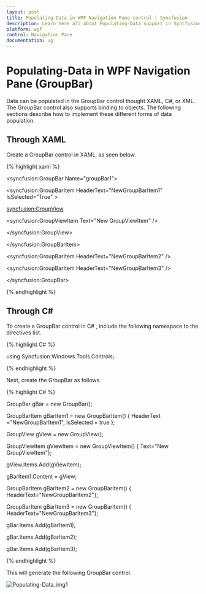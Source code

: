 ```yaml
---
layout: post
title: Populating-Data in WPF Navigation Pane control | Syncfusion
description: Learn here all about Populating-Data support in Syncfusion WPF Navigation Pane (GroupBar) control and more.
platform: wpf
control: Navigation Pane
documentation: ug
---
```


# Populating-Data in WPF Navigation Pane (GroupBar)

Data can be populated in the GroupBar control thought XAML, C#, or XML. The GroupBar control also supports binding to objects. The following sections describe how to implement these different forms of data population.

## Through XAML

Create a GroupBar control in XAML, as seen below.



{% highlight xaml %}

<syncfusion:GroupBar Name="groupBar1">

<syncfusion:GroupBarItem HeaderText="NewGroupBarItem1" IsSelected="True" >

<syncfusion:GroupView>

<syncfusion:GroupViewItem Text="New GroupViewItem" />

</syncfusion:GroupView>

</syncfusion:GroupBarItem>



<syncfusion:GroupBarItem HeaderText="NewGroupBarItem2" />



<syncfusion:GroupBarItem HeaderText="NewGroupBarItem3"  />



</syncfusion:GroupBar>

{% endhighlight %}

## Through  C#

To create a GroupBar control in  C# , include the following namespace to the directives list.



{% highlight C# %}

using Syncfusion.Windows.Tools.Controls;


{% endhighlight %}


Next, create the GroupBar as follows.



{% highlight C# %}

GroupBar gBar = new GroupBar();



GroupBarItem gBarItem1 = new GroupBarItem() { HeaderText ="NewGroupBarItem1", 					IsSelected = true };



GroupView gView = new GroupView();

GroupViewItem gViewItem = new GroupViewItem() { Text="New GroupViewItem"};

gView.Items.Add(gViewItem);



gBarItem1.Content = gView;



GroupBarItem gBarItem2 = new GroupBarItem() { HeaderText="NewGroupBarItem2"};

GroupBarItem gBarItem3 = new GroupBarItem() { HeaderText="NewGroupBarItem3"};



gBar.Items.Add(gBarItem1);

gBar.Items.Add(gBarItem2);

gBar.Items.Add(gBarItem3);



{% endhighlight %}



This will generate the following GroupBar control.



![Populating-Data_img1](Populating-Data_images/Populating-Data_img1.png)



